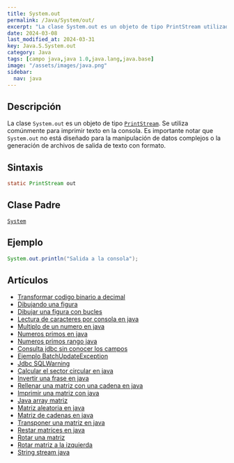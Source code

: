 ```yaml
---
title: System.out
permalink: /Java/System/out/
excerpt: "La clase System.out es un objeto de tipo PrintStream utilizado para imprimir texto en la consola. No está diseñado para manipulación de datos complejos o generación de archivos de salida con formato."
date: 2024-03-08
last_modified_at: 2024-03-31
key: Java.S.System.out
category: Java
tags: [campo java,java 1.0,java.lang,java.base]
image: "/assets/images/java.png"
sidebar:
  nav: java
---
```


## Descripción


La clase `System.out` es un objeto de tipo [`PrintStream`](https://www.w3api.com/Java/PrintStream/). Se utiliza comúnmente para imprimir texto en la consola. Es importante notar que `System.out` no está diseñado para la manipulación de datos complejos o la generación de archivos de salida de texto con formato.


## Sintaxis


```java
static PrintStream out
```


## Clase Padre


[`System`](https://www.w3api.com/Java/System/)


## Ejemplo


```java
System.out.println("Salida a la consola");
```


## Artículos

- [Transformar codigo binario a decimal](http://lineadecodigo.com/java/transformar-codigo-binario-a-decimal/)
- [Dibujando una figura](http://lineadecodigo.com/2007/05/06/dibujando-una-figura/)
- [Dibujar una figura con bucles](http://lineadecodigo.com/2009/04/23/dibujar-una-figura-con-bucles/)
- [Lectura de caracteres por consola en java](http://lineadecodigo.com/2007/04/06/lectura-de-caracteres-por-consola-en-java/)
- [Multiplo de un numero en java](http://lineadecodigo.com/java/multiplo-de-un-numero-en-java/)
- [Numeros primos en java](http://lineadecodigo.com/java/numeros-primos-en-java/)
- [Numeros primos rango java](http://lineadecodigo.com/java/numeros-primos-rango-java/)
- [Consulta jdbc sin conocer los campos](http://lineadecodigo.com/java/consulta-jdbc-sin-conocer-los-campos/)
- [Ejemplo BatchUpdateException](http://lineadecodigo.com/java/ejemplo-batchupdateexception/)
- [Jdbc SQLWarning](http://lineadecodigo.com/java/jdbc-sqlwarning/)
- [Calcular el sector circular en java](http://lineadecodigo.com/java/calcular-el-sector-circular-en-java/)
- [Invertir una frase en java](http://lineadecodigo.com/java/invertir-una-frase-en-java/)
- [Rellenar una matriz con una cadena en java](http://lineadecodigo.com/java/rellenar-una-matriz-con-una-cadena-en-java/)
- [Imprimir una matriz con java](http://lineadecodigo.com/java/imprimir-una-matriz-con-java/)
- [Java array matriz](http://lineadecodigo.com/tag/java-array-matriz/)
- [Matriz aleatoria en java](http://lineadecodigo.com/java/matriz-aleatoria-en-java/)
- [Matriz de cadenas en java](http://lineadecodigo.com/java/matriz-de-cadenas-en-java/)
- [Transponer una matriz en java](http://lineadecodigo.com/java/transponer-una-matriz-en-java/)
- [Restar matrices en java](http://lineadecodigo.com/java/restar-matrices-en-java/)
- [Rotar una matriz](http://lineadecodigo.com/java/rotar-una-matriz/)
- [Rotar matriz a la izquierda](http://lineadecodigo.com/java/rotar-matriz-a-la-izquierda/)
- [String stream java](http://lineadecodigo.com/java/string-stream-java/)

